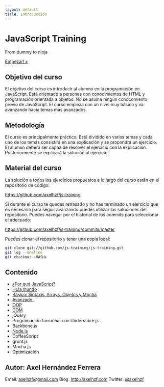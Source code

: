 ```yaml
---
layout: default
title: Introducción
---
```


<div class="hero-unit">
    <h1>JavaScript Training</h1>
    <p>From dummy to ninja</p>
    <a href="why.html" class="btn btn-large btn-primary">Empezar! »</a>
</div>

## Objetivo del curso

El objetivo del curso es introducir al alumno en la programación en JavaScript. Está orientado a personas con conocimientos de HTML y programación orientada a objetos. No se asume ningún conocomiento previo de JavaScript. El curso empieza con un nivel muy básico y va avanzando hacia temas más avanzados.

## Metodología

El curso es principalmente práctico. Está dividido en varios temas y cada uno de los temás consistirá en una explicación y se propondrá un ejercicio. El alumno deberá ser capaz de resolver el ejercicio con la explicación. Posteriormente se explicará la solución al ejercicio.

## Material del curso

La solución a todos los ejercicios propuestos a lo largo del curso están en el repositorio de código:

https://github.com/axelhzf/js-training

Si durante el curso te quedas retrasado y no has terminado un ejercicio que es necesario para seguir avanzando puedes utilizar las soluciones del repositorio. Puedes navegar por el historial de los commits para seleccionar el adecuado:

https://github.com/axelhzf/js-training/commits/master

Puedes clonar el repositorio y tener una copia local:

````bash
git clone git://github.com/js-training/js-training.git
git log --oneline
git checkout <HASH>
````

## Contenido

* [¿Por qué JavaScript?](why.html)
* [Hola mundo](helloWorld.html)
* [Básico: Sintaxis, Arrays, Objetos y Mocha](basic.html)
* [Avanzado: ](advanced.html)
* [OOP](oop.html)
* [DOM](dom.html)
* jQuery
* Programación funcional con Underscore.js
* Backbone.js
* [Node.js](node.html)
* CoffeeScript
* grunt.js
* Mocha.js
* Optimización

## Autor: Axel Hernández Ferrera

Email: axelhzf@gmail.com
Blog: http://axelhzf.com
Twitter: [@axelhzf](http://www.twitter.com/axelhzf)


